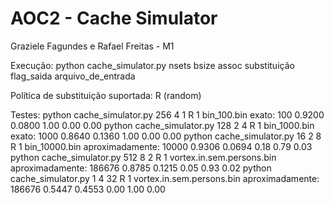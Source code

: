 # AOC2 - Cache Simulator
Graziele Fagundes e Rafael Freitas - M1

Execução: python cache_simulator.py nsets bsize assoc substituição flag_saida arquivo_de_entrada

Política de substituição suportada: R (random)

Testes:
python cache_simulator.py 256 4 1 R 1 bin_100.bin
        exato: 100 0.9200 0.0800 1.00 0.00 0.00
python cache_simulator.py 128 2 4 R 1 bin_1000.bin
        exato: 1000 0.8640 0.1360 1.00 0.00 0.00
python cache_simulator.py 16 2 8 R 1 bin_10000.bin
        aproximadamente: 10000 0.9306 0.0694 0.18 0.79 0.03
python cache_simulator.py 512 8 2 R 1 vortex.in.sem.persons.bin
        aproximadamente: 186676 0.8785 0.1215 0.05 0.93 0.02
python cache_simulator.py 1 4 32 R 1 vortex.in.sem.persons.bin
        aproximadamente: 186676 0.5447 0.4553 0.00 1.00 0.00
